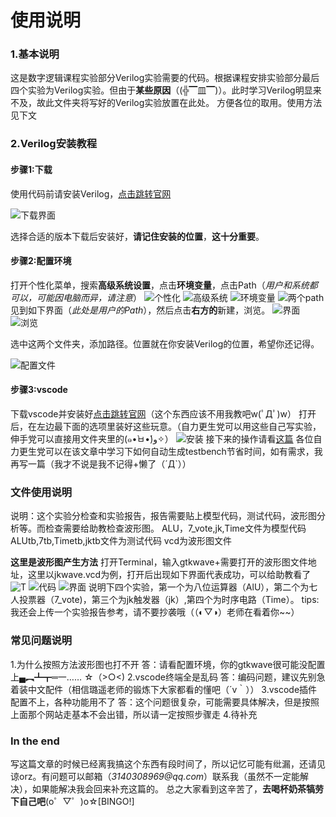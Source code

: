 # 使用说明
### 1.基本说明
这是数字逻辑课程实验部分Verilog实验需要的代码。根据课程安排实验部分最后四个实验为Verilog实验。但由于**某些原因**（(╬▔皿▔)）。此时学习Verilog明显来不及，故此文件夹将写好的Verilog实验放置在此处。
方便各位的取用。使用方法见下文

### 2.Verilog安装教程

#### 步骤1:下载 
使用代码前请安装Verilog，[点击跳转官网](https://bleyer.org/icarus/)

![下载界面](/fig/fig0.png)

选择合适的版本下载后安装好，**请记住安装的位置**，**这十分重要**。

#### 步骤2:配置环境
打开个性化菜单，搜索**高级系统设置**，点击**环境变量**，点击Path（_用户和系统都可以，可能因电脑而异，请注意_）
![个性化](/fig/fig1.png)
![高级系统](/fig/fig3.png)
![环境变量](/fig/fig4.png)
![两个path](/fig/fig5.png)
见到如下界面（_此处是用户的Path_），然后点击**右方的**新建，浏览。
![界面](/fig/fig6.png)
![浏览](/fig/fig8.png)

选中这两个文件夹，添加路径。位置就在你安装Verilog的位置，希望你还记得。

![配置文件](/fig/fig7.png)

#### 步骤3:vscode
下载vscode并安装好[点击跳转官网](https://code.visualstudio.com/)（这个东西应该不用我教吧w(ﾟДﾟ)w）
打开后，在左边最下面的选项里装好这些玩意。（自力更生党可以用这些自己写实验，伸手党可以直接用文件夹里的(๑•̀ㅂ•́)و✧）
![安装](/fig/fig9.png)
接下来的操作请看[这篇](https://blog.csdn.net/SEU_wzx/article/details/126804348)
各位自力更生党可以在该文章中学习下如何自动生成testbench节省时间，如有需求，我再写一篇（我才不说是我不记得+懒了（´Д`））

### 文件使用说明
说明：这个实验分检查和实验报告，报告需要贴上模型代码，测试代码，波形图分析等。而检查需要给助教检查波形图。
ALU，7_vote,jk,Time文件为模型代码
ALUtb,7tb,Timetb,jktb文件为测试代码
vcd为波形图文件

**这里是波形图产生方法**
打开Terminal，输入gtkwave+需要打开的波形图文件地址，这里以jkwave.vcd为例，打开后出现如下界面代表成功，可以给助教看了
![T](/fig/fig10.png)
![代码](/fig/fig11.png)
![界面](/fig/fig12.png)
说明下四个实验，第一个为八位运算器（AlU），第二个为七人投票器（7_vote)，第三个为jk触发器（jk）,第四个为时序电路（Time）。
tips:我还会上传一个实验报告参考，请不要抄袭哦（（◐▽◑）老师在看着你~~）


### 常见问题说明
1.为什么按照方法波形图也打不开
答：请看配置环境，你的gtkwave很可能没配置上▄︻┻┳═一…… ☆（>○<)
2.vscode终端全是乱码
答：编码问题，建议先别急着装中文配件（相信璐遥老师的锻炼下大家都看的懂吧（´v｀））
3.vscode插件配置不上，各种功能用不了
答：这个问题很复杂，可能需要具体解决，但是按照上面那个网站走基本不会出错，所以请一定按照步骤走
4.待补充


### In the end
写这篇文章的时候已经离我搞这个东西有段时间了，所以记忆可能有纰漏，还请见谅orz。有问题可以邮箱（_3140308969@qq.com_）联系我（虽然不一定能解决），如果能解决我会回来补充这篇的。
总之大家看到这辛苦了，**去喝杯奶茶犒劳下自己吧**(o゜▽゜)o☆[BINGO!]


